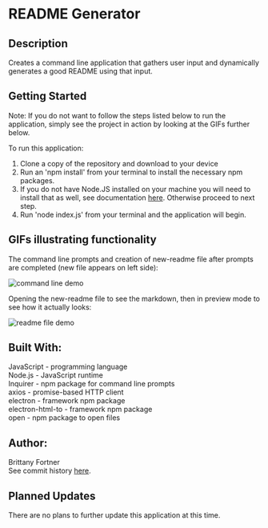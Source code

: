 # README Generator

## Description

Creates a command line application that gathers user input and dynamically generates a good README using that input.

## Getting Started

Note: If you do not want to follow the steps listed below to run the application, simply see the project in action by looking at the GIFs further below. <br>

To run this application: <br>

1. Clone a copy of the repository and download to your device<br>
2. Run an 'npm install' from your terminal to install the necessary npm packages. <br>
3. If you do not have Node.JS installed on your machine you will need to install that as well, see documentation [here](https://nodejs.org/en/download/). Otherwise proceed to next step. <br>
4. Run 'node index.js' from your terminal and the application will begin.

## GIFs illustrating functionality

The command line prompts and creation of new-readme file after prompts are completed (new file appears on left side):

![command line demo](assets/command-line2.gif)

Opening the new-readme file to see the markdown, then in preview mode to see how it actually looks:

![readme file demo](assets/readme-files2.gif)

## Built With:

JavaScript - programming language <br>
Node.js - JavaScript runtime <br>
Inquirer - npm package for command line prompts <br>
axios - promise-based HTTP client <br>
electron - framework npm package <br>
electron-html-to - framework npm package <br>
open - npm package to open files

## Author:

Brittany Fortner <br>
See commit history [here](https://github.com/bfeliz/readme-generator/graphs/contributors).

## Planned Updates

There are no plans to further update this application at this time.
